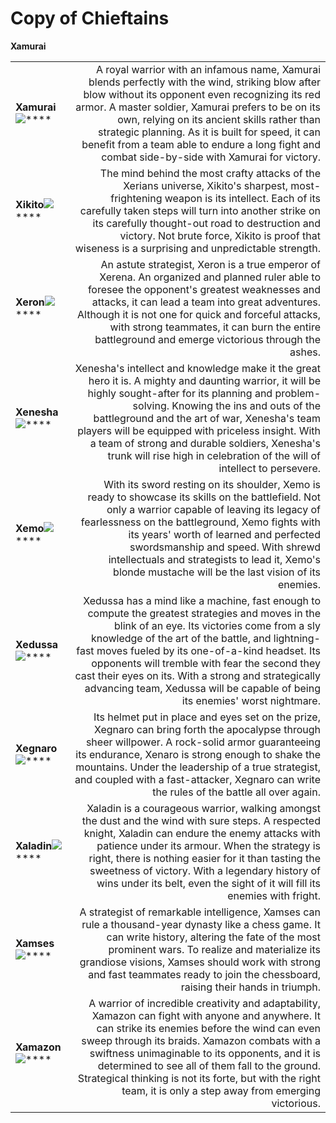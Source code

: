 # Copy of Chieftains

**Xamurai**



|                                                                                           |                                                                                                                                                                                                                                                                                                                                                                                                                                                 |
| ----------------------------------------------------------------------------------------- | ----------------------------------------------------------------------------------------------------------------------------------------------------------------------------------------------------------------------------------------------------------------------------------------------------------------------------------------------------------------------------------------------------------------------------------------------: |
|                           **Xamurai**![](../.gitbook/assets/XHE1\_Xamurai\_küçük.png)**** |                               A royal warrior with an infamous name, Xamurai blends perfectly with the wind, striking blow after blow without its opponent even recognizing its red armor. A master soldier, Xamurai prefers to be on its own, relying on its ancient skills rather than strategic planning. As it is built for speed, it can benefit from a team able to endure a long fight and combat side-by-side with Xamurai for victory. |
|                           **Xikito**![](../.gitbook/assets/XHE3\_Xikito.png)****          |                                                                                          The mind behind the most crafty attacks of the Xerians universe, Xikito's sharpest, most-frightening weapon is its intellect. Each of its carefully taken steps will turn into another strike on its carefully thought-out road to destruction and victory. Not brute force, Xikito is proof that wiseness is a surprising and unpredictable strength. |
|                          **Xeron**![](../.gitbook/assets/XHE4\_Xeron.png)****             |                                                                                    An astute strategist, Xeron is a true emperor of Xerena. An organized and planned ruler able to foresee the opponent's greatest weaknesses and attacks, it can lead a team into great adventures. Although it is not one for quick and forceful attacks, with strong teammates, it can burn the entire battleground and emerge victorious through the ashes. |
|                         **Xenesha**![](../.gitbook/assets/XHE5\_Xenesha.png)****          |           Xenesha's intellect and knowledge make it the great hero it is. A mighty and daunting warrior, it will be highly sought-after for its planning and problem-solving. Knowing the ins and outs of the battleground and the art of war, Xenesha's team players will be equipped with priceless insight. With a team of strong and durable soldiers, Xenesha's trunk will rise high in celebration of the will of intellect to persevere. |
|                           **Xemo**![](../.gitbook/assets/XHE6\_Xemo.png)****              |                                                 With its sword resting on its shoulder, Xemo is ready to showcase its skills on the battlefield. Not only a warrior capable of leaving its legacy of fearlessness on the battleground, Xemo fights with its years' worth of learned and perfected swordsmanship and speed. With shrewd intellectuals and strategists to lead it, Xemo's blonde mustache will be the last vision of its enemies. |
|                          **Xedussa**![](../.gitbook/assets/XHE7\_Xedussa.png)****         | Xedussa has a mind like a machine, fast enough to compute the greatest strategies and moves in the blink of an eye. Its victories come from a sly knowledge of the art of the battle, and lightning-fast moves fueled by its one-of-a-kind headset. Its opponents will tremble with fear the second they cast their eyes on its. With a strong and strategically advancing team, Xedussa will be capable of being its enemies' worst nightmare. |
|                           **Xegnaro**![](../.gitbook/assets/XHE8\_Xegnaro.png)****        |                                                                                        Its helmet put in place and eyes set on the prize, Xegnaro can bring forth the apocalypse through sheer willpower. A rock-solid armor guaranteeing its endurance, Xenaro is strong enough to shake the mountains. Under the leadership of a true strategist, and coupled with a fast-attacker, Xegnaro can write the rules of the battle all over again. |
|                         **Xaladin**![](../.gitbook/assets/XHE9\_Xaladin.png)****          |                                                     Xaladin is a courageous warrior, walking amongst the dust and the wind with sure steps. A respected knight, Xaladin can endure the enemy attacks with patience under its armour. When the strategy is right, there is nothing easier for it than tasting the sweetness of victory. With a legendary history of wins under its belt, even the sight of it will fill its enemies with fright. |
|                          **Xamses** ![](../.gitbook/assets/XHE2\_Xamses.png)****          |                                                                                                       A strategist of remarkable intelligence, Xamses can rule a thousand-year dynasty like a chess game. It can write history, altering the fate of the most prominent wars. To realize and materialize its grandiose visions, Xamses should work with strong and fast teammates ready to join the chessboard, raising their hands in triumph. |
|                         **Xamazon**![](../.gitbook/assets/XHE10\_Xamazon.png)****         |                      A warrior of incredible creativity and adaptability, Xamazon can fight with anyone and anywhere. It can strike its enemies before the wind can even sweep through its braids. Xamazon combats with a swiftness unimaginable to its opponents, and it is determined to see all of them fall to the ground. Strategical thinking is not its forte, but with the right team, it is only a step away from emerging victorious. |

###

